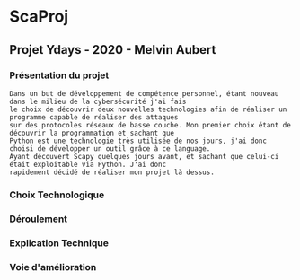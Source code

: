 # ScaProj


## Projet Ydays - 2020 - Melvin Aubert


### Présentation du projet

```
Dans un but de développement de compétence personnel, étant nouveau dans le milieu de la cybersécurité j'ai fais 
le choix de découvrir deux nouvelles technologies afin de réaliser un programme capable de réaliser des attaques 
sur des protocoles réseaux de basse couche. Mon premier choix étant de découvrir la programmation et sachant que 
Python est une technologie très utilisée de nos jours, j'ai donc choisi de développer un outil grâce à ce language. 
Ayant découvert Scapy quelques jours avant, et sachant que celui-ci était exploitable via Python. J'ai donc 
rapidement décidé de réaliser mon projet là dessus.
```

### Choix Technologique

### Déroulement

### Explication Technique

### Voie d'amélioration
